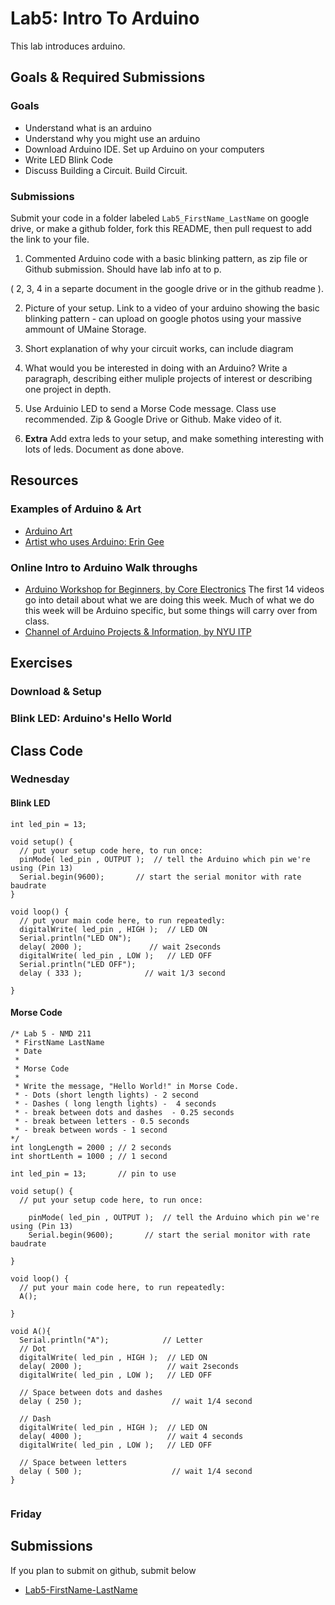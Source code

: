 # Lab5: Intro To Arduino
This lab introduces arduino.

## Goals & Required Submissions
### Goals
- Understand what is an arduino
- Understand why you might use an arduino
- Download Arduino IDE. Set up Arduino on your computers
- Write LED Blink Code
- Discuss Building a Circuit. Build Circuit. 

### Submissions
Submit your code in a folder labeled `Lab5_FirstName_LastName` on google drive, or make a github folder, fork this README, then pull request to add the link to your file. 

1. Commented Arduino code with a basic blinking pattern, as zip file or Github submission. Should have lab info at to p. 

(  2, 3, 4 in a separte document in the google drive or in the github readme ).  

2. Picture of your setup. Link to a video of your arduino showing the basic blinking pattern - can upload on google photos using your massive ammount of UMaine Storage. 

3. Short explanation of why your circuit works, can include diagram

4. What would you be interested in doing with an Arduino? Write a paragraph, describing either muliple projects of interest or describing one project in depth.

5. Use Arduinio LED to send a Morse Code message. Class use recommended. Zip & Google Drive or Github. Make video of it. 

6. **Extra** Add extra leds to your setup, and make something interesting with lots of leds. Document as done above. 

## Resources

### Examples of Arduino & Art
- [Arduino Art](http://arduinoarts.com/2014/05/9-amazing-projects-where-arduino-art-meet/)
- [Artist who uses Arduino: Erin Gee](https://eringee.net/category/portfolio/robotics/)

### Online Intro to Arduino Walk throughs
- [Arduino Workshop for Beginners, by Core Electronics](https://youtu.be/EdXQUEMOfgU)
The first 14 videos go into detail about what we are doing this week. Much of what we do this week will be Arduino specific, but some things will carry over from class. 
- [Channel of Arduino Projects & Information, by NYU ITP](https://vimeo.com/showcase/6565160?page=3)

## Exercises

### Download & Setup

### Blink LED: Arduino's Hello World

## Class Code
### Wednesday
#### Blink LED 
```arduino
int led_pin = 13;

void setup() {
  // put your setup code here, to run once:
  pinMode( led_pin , OUTPUT );  // tell the Arduino which pin we're using (Pin 13)
  Serial.begin(9600);       // start the serial monitor with rate baudrate
}

void loop() {
  // put your main code here, to run repeatedly:
  digitalWrite( led_pin , HIGH );  // LED ON
  Serial.println("LED ON");
  delay( 2000 );               // wait 2seconds
  digitalWrite( led_pin , LOW );   // LED OFF
  Serial.println("LED OFF");
  delay ( 333 );              // wait 1/3 second

}
```
#### Morse Code
```arduino
/* Lab 5 - NMD 211
 * FirstName LastName
 * Date
 * 
 * Morse Code
 * 
 * Write the message, "Hello World!" in Morse Code.
 * - Dots (short length lights) - 2 second
 * - Dashes ( long length lights) -  4 seconds
 * - break between dots and dashes  - 0.25 seconds
 * - break between letters - 0.5 seconds
 * - break between words - 1 second
*/
int longLength = 2000 ; // 2 seconds
int shortLenth = 1000 ; // 1 second

int led_pin = 13;       // pin to use

void setup() {
  // put your setup code here, to run once:

    pinMode( led_pin , OUTPUT );  // tell the Arduino which pin we're using (Pin 13)  
    Serial.begin(9600);       // start the serial monitor with rate baudrate

}

void loop() {
  // put your main code here, to run repeatedly:
  A();
  
}

void A(){
  Serial.println("A");            // Letter
  // Dot
  digitalWrite( led_pin , HIGH );  // LED ON
  delay( 2000 );                   // wait 2seconds
  digitalWrite( led_pin , LOW );   // LED OFF
  
  // Space between dots and dashes
  delay ( 250 );                    // wait 1/4 second
  
  // Dash
  digitalWrite( led_pin , HIGH );  // LED ON
  delay( 4000 );                   // wait 4 seconds
  digitalWrite( led_pin , LOW );   // LED OFF
  
  // Space between letters
  delay ( 500 );                    // wait 1/4 second
}


```
### Friday 

## Submissions
If you plan to submit on github, submit below 
- [Lab5-FirstName-LastName](http://www.example.com)
